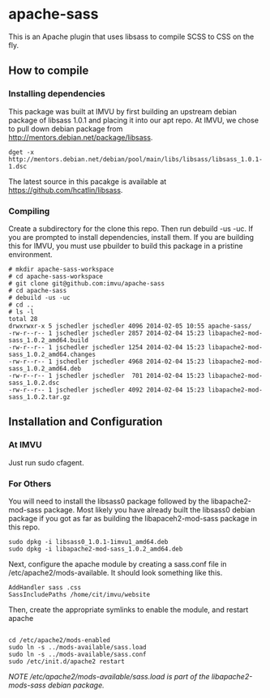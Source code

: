 # apache-sass

This is an Apache plugin that uses libsass to compile SCSS to CSS on the fly.

## How to compile
### Installing dependencies

This package was built at IMVU by first building an upstream debian package
of libsass 1.0.1 and placing it into our apt repo.  At IMVU,
we chose to pull down debian package from http://mentors.debian.net/package/libsass.

```
dget -x http://mentors.debian.net/debian/pool/main/libs/libsass/libsass_1.0.1-1.dsc
```

The latest source in this pacakge is available at
https://github.com/hcatlin/libsass.

### Compiling

Create a subdirectory for the clone this repo. Then run debuild -us -uc.
If you are prompted to install dependencies, install them.  If you are
building this for IMVU, you must use pbuilder to build this package in
a pristine environment.

```
# mkdir apache-sass-workspace
# cd apache-sass-workspace
# git clone git@github.com:imvu/apache-sass
# cd apache-sass
# debuild -us -uc
# cd ..
# ls -l
total 28
drwxrwxr-x 5 jschedler jschedler 4096 2014-02-05 10:55 apache-sass/
-rw-r--r-- 1 jschedler jschedler 2857 2014-02-04 15:23 libapache2-mod-sass_1.0.2_amd64.build
-rw-r--r-- 1 jschedler jschedler 1254 2014-02-04 15:23 libapache2-mod-sass_1.0.2_amd64.changes
-rw-r--r-- 1 jschedler jschedler 4968 2014-02-04 15:23 libapache2-mod-sass_1.0.2_amd64.deb
-rw-r--r-- 1 jschedler jschedler  701 2014-02-04 15:23 libapache2-mod-sass_1.0.2.dsc
-rw-r--r-- 1 jschedler jschedler 4092 2014-02-04 15:23 libapache2-mod-sass_1.0.2.tar.gz

```

## Installation and Configuration
### At IMVU
Just run sudo cfagent.

### For Others
You will need to install the libsass0 package followed by the libapache2-mod-sass package.  Most likely you have already built the libsass0 debian package if you got as far as building the libapaceh2-mod-sass package in this repo.

```
sudo dpkg -i libsass0_1.0.1-1imvu1_amd64.deb
sudo dpkg -i libapache2-mod-sass_1.0.2_amd64.deb
```

Next, configure the apache module by creating a sass.conf file in /etc/apache2/mods-available.  It should look something like this.

```
AddHandler sass .css
SassIncludePaths /home/cit/imvu/website
```
Then, create the appropriate symlinks to enable the module, and restart apache
```

cd /etc/apache2/mods-enabled
sudo ln -s ../mods-available/sass.load
sudo ln -s ../mods-available/sass.conf
sudo /etc/init.d/apache2 restart
```

_NOTE /etc/apache2/mods-available/sass.load is part of the libapache2-mods-sass debian package._
